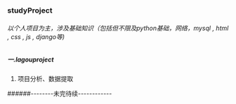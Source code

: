 ### studyProject
###### 以个人项目为主，涉及基础知识（包括但不限及python基础，网络，mysql , html , css , js , django等)

##### 一.lagouproject
  1. 项目分析、数据提取

######--------未完待续------------
